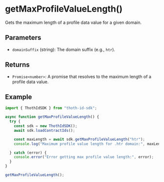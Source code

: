# getMaxProfileValueLength()

Gets the maximum length of a profile data value for a given domain.

## Parameters

- `domainSuffix` (string): The domain suffix (e.g., `htr`).

## Returns

- `Promise<number>`: A promise that resolves to the maximum length of a profile data value.

## Example

```typescript
import { ThothIdSDK } from "thoth-id-sdk";

async function getMaxProfileValueLength() {
  try {
    const sdk = new ThothIdSDK();
    await sdk.loadContractIds();

    const maxLength = await sdk.getMaxProfileValueLength("htr");
    console.log("Maximum profile value length for .htr domain:", maxLength);

  } catch (error) {
    console.error("Error getting max profile value length:", error);
  }
}

getMaxProfileValueLength();
```
